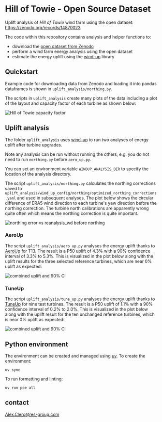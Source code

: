 # Hill of Towie - Open Source Dataset

Uplift analysis of *Hill of Towie* wind farm using the open dataset: https://zenodo.org/records/14870023

The code within this repository contains analysis and helper functions to:
- download the [open dataset from Zenodo](https://zenodo.org/records/14870023)
- perform a wind farm energy analysis using the open dataset
- estimate the energy uplift using the [wind-up](https://github.com/resgroup/wind-up) library

## Quickstart

Example code for downloading data from Zenodo and loading it into pandas dataframes is shown in
`uplift_analysis/northing.py`.

The scripts in `uplift_analysis` create many plots of the data including a plot of the 
layout and capacity factor of each turbine as shown below:

![Hill of Towie capacity factor](https://github.com/user-attachments/assets/915473d0-3871-4758-adc8-534ab1cd8acc)


## Uplift analysis

The folder `uplift_analysis` uses [wind-up](https://github.com/resgroup/wind-up) to run two analyses of energy uplift
after turbine upgrades.

Note any analysis can be run without running the others, e.g. you do not need to run `northing.py` before `aero_up.py`.

You can set an environment variable `WINDUP_ANALYSIS_DIR` to specify the location of the analysis directory.

The script `uplift_analysis/northing.py` calculates the northing corrections saved to
`uplift_analysis/wind_up_config/northing/optimized_northing_corrections.yaml` and used in subsequent analyses. The plot
below shows the circular difference of ERA5 wind direction to each turbine's yaw direction before the northing
correction. The turbine north calibrations are apparently wrong quite often which means the northing correction is quite
important.

![northing error vs reanalysis_wd before northing](https://github.com/user-attachments/assets/aaf1e4c6-dc10-4c59-9281-1051128464af)

### AeroUp

The script `uplift_analysis/aero_up.py` analyses the energy uplift thanks
to [AeroUp](https://www.res-group.com/digital-solutions/aeroup/) for T13.
The result is a P50 uplift of 4.3% with a 90% confidence interval of 3.3% to 5.3%. This is visualized in the plot below
along with the uplift results for the three selected reference turbines, which are near 0% uplift as expected:

![combined uplift and 90% CI](https://github.com/user-attachments/assets/a36214d1-7308-4a16-9be3-9e2230170708)


### TuneUp

The script `uplift_analysis/tune_up.py` analyses the energy uplift thanks
to [TuneUp](https://www.res-group.com/digital-solutions/tuneup/) for nine test turbines. The result is a P50 uplift of
1.1% with a 90% confidence interval of 0.2% to 2.0%. This is visualized in the plot below along with the uplift result for
the ten unchanged reference turbines, which is near 0% uplift as expected:

![combined uplift and 90% CI](https://github.com/user-attachments/assets/00b17f01-54ea-4532-ab1c-16921df0b70e)


## Python environment

The environment can be created and managed using [uv](https://docs.astral.sh/uv/). To create the environment:

```commandline
uv sync
```

To run formatting and linting:

```commandline
uv run poe all
```

## contact

Alex.Clerc@res-group.com
